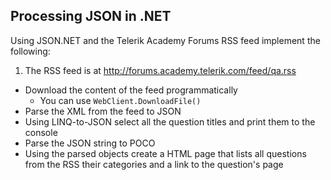 ## Processing JSON in .NET

Using JSON.NET and the Telerik Academy Forums RSS feed implement the following:

1. The RSS feed is at http://forums.academy.telerik.com/feed/qa.rss 
* Download the content of the feed programmatically
    * You can use ```WebClient.DownloadFile()```
* Parse the XML from the feed to JSON
* Using LINQ-to-JSON select all the question titles and print them to the console
* Parse the JSON string to POCO
* Using the parsed objects create a HTML page that lists all questions from the RSS their categories and a link to the question's page